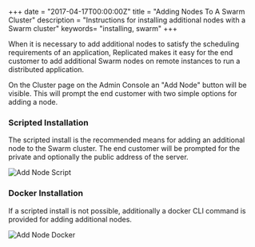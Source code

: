 +++
date = "2017-04-17T00:00:00Z"
title = "Adding Nodes To A Swarm Cluster"
description = "Instructions for installing additional nodes with a Swarm cluster"
keywords= "installing, swarm"
+++

When it is necessary to add additional nodes to satisfy the scheduling requirements of an application, Replicated makes it easy for the end customer to add additional Swarm nodes on remote instances to run a distributed application.

On the Cluster page on the Admin Console an "Add Node" button will be visible. This will prompt the end customer with two simple options for adding a node.

### Scripted Installation
The scripted install is the recommended means for adding an additional node to the Swarm cluster. The end customer will be prompted for the private and optionally the public address of the server.

![Add Node Script](/static/add-node-swarm-script.png)

### Docker Installation
If a scripted install is not possible, additionally a docker CLI command is provided for adding additional nodes.

![Add Node Docker](/static/add-node-swarm-docker.png)
